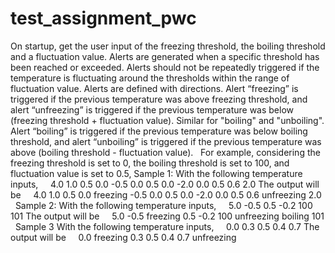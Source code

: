 # test_assignment_pwc

On startup, get the user input of the freezing threshold, the boiling threshold and a fluctuation value.
Alerts are generated when a specific threshold has been reached or exceeded.
Alerts should not be repeatedly triggered if the temperature is fluctuating around the thresholds within the range of fluctuation value.
Alerts are defined with directions. Alert “freezing” is triggered if the previous temperature was above freezing threshold, and alert “unfreezing” is triggered if the previous temperature was below (freezing threshold + fluctuation value).
Similar for "boiling" and "unboiling". Alert “boiling” is triggered if the previous temperature was below boiling threshold, and alert “unboiling” is triggered if the previous temperature was above (boiling threshold - fluctuation value).
 
For example, considering the freezing threshold is set to 0, the boiling threshold is set to 100, and fluctuation value is set to 0.5,
Sample 1:
With the following temperature inputs,
    4.0 1.0 0.5 0.0 -0.5 0.0 0.5 0.0 -2.0 0.0 0.5 0.6 2.0
The output will be
    4.0 1.0 0.5 0.0 freezing -0.5 0.0 0.5 0.0 -2.0 0.0 0.5 0.6 unfreezing 2.0
 
Sample 2:
With the following temperature inputs,
    5.0 -0.5 0.5 -0.2 100 101
The output will be
    5.0 -0.5 freezing 0.5 -0.2 100 unfreezing boiling 101
 
Sample 3
With the following temperature inputs,
    0.0 0.3 0.5 0.4 0.7
The output will be
    0.0 freezing 0.3 0.5 0.4 0.7 unfreezing

